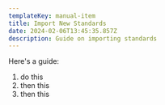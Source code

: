 ```yaml
---
templateKey: manual-item
title: Import New Standards
date: 2024-02-06T13:45:35.857Z
description: Guide on importing standards
---
```

Here's a guide:

1. do this
2. then this
3. then this
